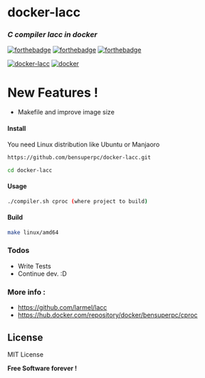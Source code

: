 # docker-lacc

### _C compiler lacc in docker_
 [![forthebadge](https://forthebadge.com/images/badges/built-with-love.svg)](https://forthebadge.com) [![forthebadge](https://forthebadge.com/images/badges/powered-by-jeffs-keyboard.svg)](https://forthebadge.com) [![forthebadge](https://forthebadge.com/images/badges/contains-cat-gifs.svg)](https://forthebadge.com)

[![docker-lacc](https://github.com/bensuperpc/docker-lacc/actions/workflows/main.yml/badge.svg)](https://github.com/bensuperpc/docker-lacc/actions/workflows/main.yml) [![docker](https://img.shields.io/docker/pulls/bensuperpc/lacc.svg)](https://hub.docker.com/r/bensuperpc/cproc/)

# New Features !

  - Makefile and improve image size

#### Install
You need Linux distribution like Ubuntu or Manjaoro

```sh
https://github.com/bensuperpc/docker-lacc.git
```
```sh
cd docker-lacc
```
#### Usage

```sh
./compiler.sh cproc (where project to build)
```
#### Build
```sh
make linux/amd64
```

### Todos

 - Write Tests
 - Continue dev. :D

### More info : 
- https://github.com/larmel/lacc
- https://hub.docker.com/repository/docker/bensuperpc/cproc

License
----

MIT License


**Free Software forever !**
   
 

